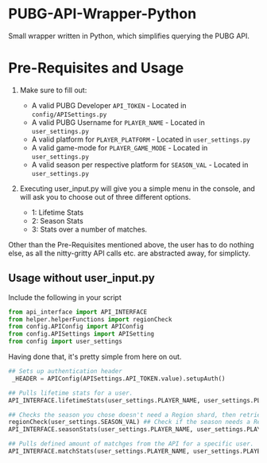 # PUBG-API-Wrapper-Python
Small wrapper written in Python, which simplifies querying the PUBG API. 

#  Pre-Requisites and Usage
1. Make sure to fill out:
   - A valid PUBG Developer `API_TOKEN` - Located in `config/APISettings.py`
   - A valid PUBG Username for `PLAYER_NAME` - Located in `user_settings.py`
   - A valid platform for `PLAYER_PLATFORM` - Located in `user_settings.py`
   - A valid game-mode for `PLAYER_GAME_MODE` - Located in `user_settings.py`
   - A valid season per respective platform for `SEASON_VAL` - Located in `user_settings.py`
   
2. Executing user_input.py will give you a simple menu in the console, and will ask you to choose out of three different options.
   - 1: Lifetime Stats
   - 2: Season Stats
   - 3: Stats over a number of matches.
   
Other than the Pre-Requisites mentioned above, the user has to do nothing else,
as all the nitty-gritty API calls etc. are abstracted away, for simplicty.

## Usage without user_input.py
Include the following in your script
```Python
from api_interface import API_INTERFACE
from helper.helperFunctions import regionCheck
from config.APIConfig import APIConfig
from config.APISettings import APISetting
from config import user_settings
```

Having done that, it's pretty simple from here on out.
```Python
## Sets up authentication header
 _HEADER = APIConfig(APISettings.API_TOKEN.value).setupAuth()

## Pulls lifetime stats for a user.
API_INTERFACE.lifetimeStats(user_settings.PLAYER_NAME, user_settings.PLAYER_PLATFORM, _HEADER, user_settings.PLAYER_GAME_MODE)

## Checks the season you chose doesn't need a Region shard, then retrieves user-stats for that season
regionCheck(user_settings.SEASON_VAL) ## Check if the season needs a Region shard or not
API_INTERFACE.seasonStats(user_settings.PLAYER_NAME, user_settings.PLAYER_PLATFORM, _HEADER, user_settings.PLAYER_GAME_MODE, user_settings.SEASON_VAL)

## Pulls defined amount of matchges from the API for a specific user.
API_INTERFACE.matchStats(user_settings.PLAYER_NAME, user_settings.PLAYER_PLATFORM, _HEADER, user_settings.MATCH_INTEGER)
```
